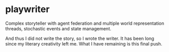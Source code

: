 # playwriter
Complex storyteller with agent federation and multiple world representation threads, stochastic events and state management.

And thus I did not write the story, so I wrote the writer. It has been long since my literary creativity left me. What I have remaining is this final push.
